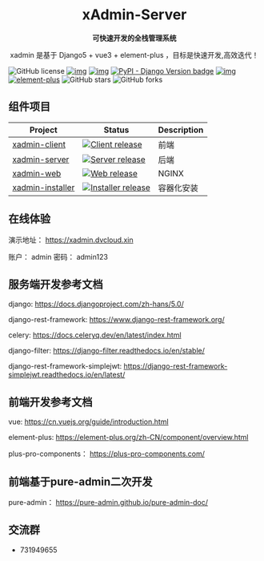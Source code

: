<div style="text-align: center;">
<h1>xAdmin-Server</h1>

**可快速开发的全栈管理系统**

xadmin 是基于 Django5 + vue3 + element-plus ，目标是快速开发,高效迭代！
</div>

![GitHub license](https://img.shields.io/github/license/nineaiyu/xadmin-server?style=flat)
[![img](https://img.shields.io/badge/python->=3.12.x-green.svg)](https://python.org/)
[![img](https://img.shields.io/badge/node->=v20.10.x-brightgreen)](https://nodejs.org/zh-cn/)
[![PyPI - Django Version badge](https://img.shields.io/badge/django:versions-5.0-blue)](https://docs.djangoproject.com/zh-hans/5.0/)
[![img](https://img.shields.io/badge/vue3-brightgreen)](https://nodejs.org/zh-cn/)
[![element-plus](https://img.shields.io/badge/element%20plus-409eff.svg)](https://element-plus.org/)
![GitHub stars](https://img.shields.io/github/stars/nineaiyu/xadmin-server?color=fa6470&style=flat)
![GitHub forks](https://img.shields.io/github/forks/nineaiyu/xadmin-server?style=flat)

## 组件项目

| Project                                                          | Status                                                                                                                                                                        | Description |
|------------------------------------------------------------------|-------------------------------------------------------------------------------------------------------------------------------------------------------------------------------|-------------|
| [xadmin-client](https://github.com/nineaiyu/xadmin-client)       | <a href="https://github.com/nineaiyu/xadmin-client/releases"><img alt="Client release" src="https://img.shields.io/github/release/nineaiyu/xadmin-client.svg" /></a>          | 前端          |
| [xadmin-server](https://github.com/nineaiyu/xadmin-server)       | <a href="https://github.com/nineaiyu/xadmin-server/releases"><img alt="Server release" src="https://img.shields.io/github/release/nineaiyu/xadmin-server.svg" /></a>          | 后端          |
| [xadmin-web](https://github.com/nineaiyu/xadmin-web)             | <a href="https://github.com/nineaiyu/xadmin-web/releases"><img alt="Web release" src="https://img.shields.io/github/release/nineaiyu/xadmin-web.svg" /></a>                   | NGINX       |
| [xadmin-installer](https://github.com/nineaiyu/xadmin-installer) | <a href="https://github.com/nineaiyu/xadmin-installer/releases"><img alt="Installer release" src="https://img.shields.io/github/release/nineaiyu/xadmin-installer.svg" /></a> | 容器化安装       |

## 在线体验

演示地址： https://xadmin.dvcloud.xin

账户： admin 密码： admin123

## 服务端开发参考文档

django: https://docs.djangoproject.com/zh-hans/5.0/

django-rest-framework: https://www.django-rest-framework.org/

celery: https://docs.celeryq.dev/en/latest/index.html

django-filter: https://django-filter.readthedocs.io/en/stable/

django-rest-framework-simplejwt: https://django-rest-framework-simplejwt.readthedocs.io/en/latest/

## 前端开发参考文档

vue: https://cn.vuejs.org/guide/introduction.html

element-plus: https://element-plus.org/zh-CN/component/overview.html

plus-pro-components： https://plus-pro-components.com/

## 前端基于pure-admin二次开发

pure-admin： https://pure-admin.github.io/pure-admin-doc/

## 交流群

- 731949655